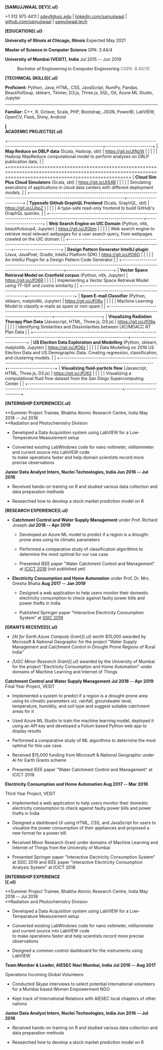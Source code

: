 **[SAMUJJWAAL DEY]{.ul}**

+1 312 975 4411 \| <sdey9@uic.edu> \| [linkedin.com/samujjwaal](https://www.linkedin.com/in/samujjwaal/) \| [github.com/samujjwaal](https://github.com/samujjwaal) \| [samujjwaal.tech](https://samujjwaal.tech/)

**[EDUCATION]{.ul}**

**University of Illinois at Chicago, Illinois** Expected May 2021

**Master of Science in Computer Science** GPA: 3.44/4

**University of Mumbai (VESIT)**, **India** Jul 2015 -- Jun 2019

> **Bachelor of Engineering in Computer Engineering** CGPA: 8.40/10

**[TECHNICAL SKILLS]{.ul}**

  **Proficient:**   Python, Java, HTML, CSS, JavaScript, NumPy, Pandas, BeautifulSoup, sklearn, Tkinter, D3.js, Three.js, SQL, Git, Azure ML Studio, Jupyter
  ----------------- ------------------------------------------------------------------------------------------------------------------------------------------
  **Familiar:**     C++, R, Octave, Scala, PHP, Bootstrap, JSON, PowerBI, LabVIEW, OpenCV, Flask, Shiny, Android

**[\
ACADEMIC PROJECTS]{.ul}**

+------------------------------------------------------------------------------------------------------------------------------+------------------------+
| **Map Reduce on DBLP data** (Scala, Hadoop, sbt)                                                                             | <https://git.io/JtNzW> |
|                                                                                                                              |                        |
| Hadoop MapReduce computational model to perform analyses on DBLP publication data.                                           |                        |
+==============================================================================================================================+========================+
| **Cloud Sim Plus Cloud Simulators** (Scala, sbt)                                                                             | <https://git.io/JtS4B> |
|                                                                                                                              |                        |
| Simulating executions of applications in cloud data centers with different deployment models.                                |                        |
+------------------------------------------------------------------------------------------------------------------------------+------------------------+
| **Typesafe Github GraphQL Frontend** (Scala, GraphQL, sbt)                                                                   | <https://git.io/JJhpZ> |
|                                                                                                                              |                        |
| A type-safe read-only frontend to build GitHub\'s GraphQL queries.                                                           |                        |
+------------------------------------------------------------------------------------------------------------------------------+------------------------+
| **Web Search Engine on UIC Domain** (Python, nltk, beautifulsoup4, Jupyter)                                                  | <https://git.io/Jf2bm> |
|                                                                                                                              |                        |
| Web search engine to retrieve most relevant webpages for a user search query, from webpages crawled on the UIC domain        |                        |
+------------------------------------------------------------------------------------------------------------------------------+------------------------+
| **Design Pattern Generator IntelliJ plugin** (Java, JavaPoet, Gradle, IntelliJ Platform SDK)                                 | <https://git.io/JfO6O> |
|                                                                                                                              |                        |
| An IntelliJ Plugin for a Design Pattern Code Generator                                                                       |                        |
+------------------------------------------------------------------------------------------------------------------------------+------------------------+
| **Vector Space Retrieval Model on Cranfield corpus** (Python, nltk, Jupyter)                                                 | <https://git.io/JfO6R> |
|                                                                                                                              |                        |
| Implementing a Vector Space Retrieval Model using TF-IDF and cosine similarity                                               |                        |
+------------------------------------------------------------------------------------------------------------------------------+------------------------+
| **Spam E-mail Classifier** (Python, sklearn, matplotlib, Jupyter)                                                            | <https://git.io/JfO6u> |
|                                                                                                                              |                        |
| Machine Learning Model to classify e-mails as spam or non-spam                                                               |                        |
+------------------------------------------------------------------------------------------------------------------------------+------------------------+
| **Visualizing Radiation Therapy Plan Data** (Javascript, HTML, Three.js, D3.js)                                              | <https://git.io/JfO6a> |
|                                                                                                                              |                        |
| Identifying Similarities and Dissimilarities between UIC/MDACC RT Plan Data                                                  |                        |
+------------------------------------------------------------------------------------------------------------------------------+------------------------+
| **US Election Data Exploration and Modelling** (Python, sklearn, matplotlib, Jupyter)                                        | <https://git.io/JfO6z> |
|                                                                                                                              |                        |
| Data Modelling on 2016 US Election Data and US Demographic Data. Creating regression, classification, and clustering models. |                        |
+------------------------------------------------------------------------------------------------------------------------------+------------------------+
| **Visualizing fluid-particle flow** (Javascript, HTML, Three.js, D3.js)                                                      | <https://git.io/JfO62> |
|                                                                                                                              |                        |
| Visualizing a computational fluid flow dataset from the San Diego Supercomputing Center                                      |                        |
+------------------------------------------------------------------------------------------------------------------------------+------------------------+

**[INTERNSHIP EXPERIENCE]{.ul}**

**Summer Project Trainee, Bhabha Atomic Research Centre, India May 2018 -- Jul 2018\
**Radiation and Photochemistry Division

-   Developed a Data Acquisition system using LabVIEW for a Low-Temperature Measurement setup

-   Converted existing LabWindows code for nano voltmeter, milliammeter and current source into LabVIEW code\
    to make operations faster and help domain scientists record more precise observations

**Junior Data Analyst Intern, Nuclei Technologies, India Jun 2016 -- Jul 2016**

-   Received hands-on training on R and studied various data collection and data preparation methods

-   Researched how to develop a stock market prediction model on R

**[RESEARCH EXPERIENCE]{.ul}**

-   **Catchment Control and Water Supply Management** under Prof. Richard Joseph **Jul 2018 -- Apr 2019**

    -   Developed an Azure ML model to predict if a region is a drought-prone area using its climatic parameters

    -   Performed a comparative study of classification algorithms to determine the most optimal for our use case

    -   Presented IEEE paper \"Water Catchment Control and Management\" at [ICICT 2018](https://drive.google.com/file/d/1DmvfcpfR3A3kKmmuqQ5aVTwOjuAyanbt/view?usp=sharing) (not published yet)

-   **Electricity Consumption and Home Automation** under Prof. Dr. Mrs. Gresha Bhatia **Aug 2017 -- Jan 2019**

    -   Designed a web application to help users monitor their domestic electricity consumption to check against faulty power bills and power thefts in India

    -   Published Springer paper \"Interactive Electricity Consumption System\" at [SSIC 2019](https://link.springer.com/chapter/10.1007/978-981-13-8406-6_35)

**[GRANTS RECEIVED]{.ul}**

-   *[AI for Earth Azure Compute Grant]{.ul}* worth \$15,000 awarded by Microsoft & National Geographic for the project \"Water Supply Management and Catchment Control in Drought Prone Regions of Rural India\"

-   *[UGC Minor Research Grant]{.ul}* awarded by the University of Mumbai for the project \"Electricity Consumption and Home Automation\" under domains of Machine Learning and Internet of Things

**Catchment Control and Water Supply Management Jul 2018 -- Apr 2019**\
Final Year Project, VESIT

-   Implemented a system to predict if a region is a drought-prone area using its climatic parameters viz. rainfall, groundwater level, temperature, humidity, and soil type and suggest suitable catchment areas for it

-   Used Azure ML Studio to train the machine learning model, deployed it using an API key and developed a Folium based Python web app to display results

-   Performed a comparative study of ML algorithms to determine the most optimal for this use case.

-   Received \$15,000 funding from Microsoft & National Geographic under AI for Earth Grants scheme

-   Presented IEEE paper \"Water Catchment Control and Management\" at ICICT 2018

**Electricity Consumption and Home Automation Aug 2017 -- Mar 2018**

Third Year Project, VESIT

-   Implemented a web application to help users monitor their domestic electricity consumption to check against faulty power bills and power thefts in India

-   Designed a dashboard UI using HTML, CSS, and JavaScript for users to visualize the power consumption of their appliances and proposed a new format for a power bill

-   Received Minor Research Grant under domains of Machine Learning and Internet of Things from the University of Mumbai

-   Presented Springer paper \"Interactive Electricity Consumption System\" at SSIC 2019 and IEEE paper \"Interactive Electricity Consumption Analysis System\" at ICICT 2018

**[INTERNSHIP EXPERIENCE\
]{.ul}**

**Summer Project Trainee, Bhabha Atomic Research Centre, India May 2018 -- Jul 2018\
**Radiation and Photochemistry Division

-   Developed a Data Acquisition system using LabVIEW for a Low-Temperature Measurement setup

-   Converted existing LabWindows code for nano voltmeter, milliammeter and current source into LabVIEW code\
    to make operations faster and help scientists record more precise observations

-   Designed a common control dashboard for the instruments using LabVIEW

**Team Member & Leader, AIESEC Navi Mumbai, India Jul 2016 -- Aug 2017**

Operations Incoming Global Volunteers

-   Conducted Skype interviews to select potential international volunteers for a Mumbai based Women Empowerment NGO

-   Kept track of International Relations with AIESEC local chapters of other nations

**Junior Data Analyst Intern, Nuclei Technologies, India Jun 2016 -- Jul 2016**

-   Received hands-on training on R and studied various data collection and data preparation methods

-   Researched how to develop a stock market prediction model on R
